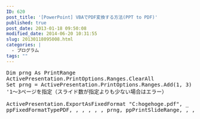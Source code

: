 ```yaml
---
ID: 620
post_title: '[PowerPoint] VBAでPDF変換する方法(PPT to PDF)'
published: true
post_date: 2013-01-18 09:50:08
modified_date: 2014-06-20 10:31:55
slug: 20130118095008.html
categories: |
  - プログラム
tags: ""
---
```

<pre class="prettyprint linenums">Dim prng As PrintRange
ActivePresentation.PrintOptions.Ranges.ClearAll
Set prng = ActivePresentation.PrintOptions.Ranges.Add(1, 3)
'1～3ページを指定（スライド数が指定よりも少ない場合はエラー）

ActivePresentation.ExportAsFixedFormat "C:hogehoge.pdf", _
ppFixedFormatTypePDF, , , , , , prng, ppPrintSlideRange, , , , , , False</pre>